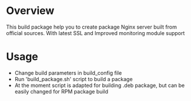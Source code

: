 # Overview

This build package help you to create package Nginx server built from official sources. With latest SSL and Improved monitoring module support

# Usage

- Change build parameters in build_config file
- Run 'build_package.sh' script to build a package
- At the moment script is adapted for building .deb package, but can be easily changed for RPM package build
